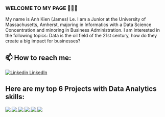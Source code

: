 ### WELCOME TO MY PAGE 👋👋👋
My name is Anh Kien (James) Le. I am a Junior at the University of Massachusetts, Amherst, majoring in Informatics with a Data Science Concentration and minoring in Business Administration. I am interested in the following topics: Data is the oil field of the 21st century, how do they create a big impact for businesses?<br>
## 📫 How to reach me: 

[![Linkedin](https://i.stack.imgur.com/gVE0j.png) LinkedIn](https://www.linkedin.com/in/leanhkien/)


## Here are my top 6 Projects with Data Analytics skills:


<a href="https://github.com/leanhkienn/Customer_Churn_Analysis_PowerBI_Project">
  <!-- Change the `github-readme-stats.anuraghazra1.vercel.app` to `github-readme-stats.vercel.app`  -->
  <img align="center" src="https://github-readme-stats.anuraghazra1.vercel.app/api/pin/?username=leanhkienn&repo=Customer_Churn_Analysist&theme=tokyonight" />
</a>  

<a href="https://github.com/leanhkienn/E-commerceBrazil-SalesAnalysis-SQL-PowerBI">
  <!-- Change the `github-readme-stats.anuraghazra1.vercel.app` to `github-readme-stats.vercel.app`  -->
  <img align="center" src="https://github-readme-stats.anuraghazra1.vercel.app/api/pin/?username=leanhkienn&repo=E-commerceBrazil-SalesAnalysis-SQL-PowerBI&theme=radical"/>
</a>    

<a href="https://github.com/leanhkienn/ATM_Transactions_Business_Intelligence_Project">
  <!-- Change the `github-readme-stats.anuraghazra1.vercel.app` to `github-readme-stats.vercel.app`  -->
  <img align="center" src="https://github-readme-stats.anuraghazra1.vercel.app/api/pin/?username=leanhkienn&repo=ATM_Transactions_Business_Intelligence_Project&theme=merko" />
</a> 

<a href="https://github.com/leanhkienn/WebScraping-and-EDA-Project-using-Python">
  <!-- Change the `github-readme-stats.anuraghazra1.vercel.app` to `github-readme-stats.vercel.app`  -->
  <img align="center" src="https://github-readme-stats.anuraghazra1.vercel.app/api/pin/?username=leanhkienn&repo=WebScraping-and-EDA-Project-using-Python&theme=gruvbox"/>
</a>



<a href="https://github.com/leanhkienn/Flight-Price-Prediction">
  <!-- Change the `github-readme-stats.anuraghazra1.vercel.app` to `github-readme-stats.vercel.app`  -->
  <img align="center" src="https://github-readme-stats.anuraghazra1.vercel.app/api/pin/?username=leanhkienn&repo=Flight-Price-Prediction&theme=onedark" />
</a>  
<a href="https://github.com/leanhkienn/USHomicide_Analysis">
  <!-- Change the `github-readme-stats.anuraghazra1.vercel.app` to `github-readme-stats.vercel.app`  -->
  <img align="center" src="https://github-readme-stats.anuraghazra1.vercel.app/api/pin/?username=leanhkienn&repo=USHomicide_Analysis&theme=cobalt" />
</a>  
